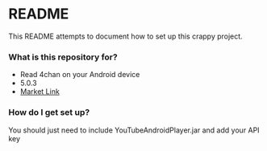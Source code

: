 # README #

This README attempts to document how to set up this crappy project.

### What is this repository for? ###

* Read 4chan on your Android device
* 5.0.3
* [Market Link](https://play.google.com/store/apps/details?id=com.emogoth.android.phone.mimi)

### How do I get set up? ###

You should just need to include YouTubeAndroidPlayer.jar and add your API key